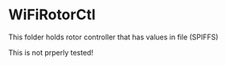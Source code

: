 # WiFiRotorCtl
This folder holds rotor controller that has values in file (SPIFFS)

This is not prperly tested!
